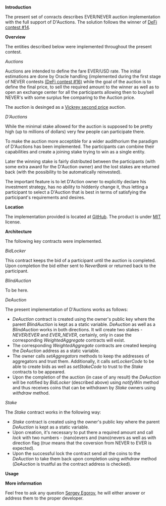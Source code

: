 **Introduction**

The present set of conracts describes
EVER/NEVER auction implementation with
the full support of D'Auctions. The
solution follows the winner of [DeFi contest #14](https://firebasestorage.googleapis.com/v0/b/ton-labs.appspot.com/o/documents%2Fapplication%2Fpdf%2Fjz5i5hcndnktkekjat-NOT%20Pruvendo%20Implementation%20draft%203.pdf?alt=media&token=015ee545-fe73-432c-a525-9a4e672128ba).

**Overview**

The entities described below were
implemented throughout the present
contest.

_Auctions_

Auctions are intended to define the 
fare EVER/USD rate. The initial
estimations are done by Oracle handling
(implemented during the first stage of
NEVER contests [(DeFi contest #16)](https://firebasestorage.googleapis.com/v0/b/ton-labs.appspot.com/o/documents%2Fapplication%2Fpdf%2Fjz5i5hcndnktkekjat-NOT%20Pruvendo%20Implementation%20draft%203.pdf?alt=media&token=015ee545-fe73-432c-a525-9a4e672128ba)
while the goal of the auction is 
to define the final price, to
sell the required amount to the winner
as well as to open an exchange center
for all the participants allowing then
to buy/sell NEVER's with some
surplus fee comparing to the Auction
price.

The auction is desinged as a [Vickrey
second price](https://en.wikipedia.org/wiki/Vickrey_auction) auction.

_D'Auctions_

While the minimal stake allowed for the
auction is supposed to be pretty high
(up to millions of dollars) very few
people can participate there.

To make the auction more acceptible for
a wider audithorium the paradigm of
D'Auctions has been implemented. The
participants can combine their
capabilities and create a joining stake
trying to win as a single entity.

Later the winning stake is fairly
distributed between the participants
(with some extra award for the 
D'Auction owner) and the lost stakes 
are returned back (with the 
possibility to be automatically 
reinvested).

The important feature is to let
D'Action owner to explicitly declare
his investment strategy, has no ability
to hiddenly change it, thus letting a
participant to select a D'Auction that
is best in terms of satisfying the
participant's requirements and desires.

**Location**

The implementation provided is located
at [GitHub](https://github.com/Pruvendo/never2). The product is under
[MIT](https://opensource.org/licenses/MIT) license.

**Architecture**

The following key contracts were
implemented.

_BidLocker_

This contract keeps the bid of a participant
until the auction is completed. Upon completion
the bid either sent to _NeverBank_ or returned
back to the participant.

_BlindAuction_

To be here.

_DeAuction_

The present implementation of D'Auctions works 
as follows:
- _DeAuction_ contract is created using the 
owner's public key where the parent 
_BlindAuction_ is kept as a static variable.
_DeAuction_ as well as a _BlindAuction_ works in
both directions. It will create two stakes -
_NEVER/EVER_ and _EVER_NEVER_, certainly, 
only in case the corresponding 
_WeightedAggregate_ contracts will exist. 
- The corresponding _WeightedAggregate_ 
contracts are created keeping the _DeAuction_
address as a static variable.
- The owner calls _setAggregators_ methods to
keep the addresses of aggregators and trust 
them. Additionally, it calls _setLockerCode_ to
be able to create bids as well as _setStakeCode_
to trust to the _Stake_ contracts to be 
appeared.
- Upon the completion of the auction (in case
of any result) the _DeAuction_ will be notified
by _BidLocker_ (described above) using 
_notifyWin_ method and thus receives coins that
can be withdrawn by _Stake_ owners using
_withdraw_ method.

_Stake_

The _Stake_ contract works in the following way:
- _Stake_ contract is created using the 
owner's public key where the parent _DeAuction_
is kept as a static variable.
- Upon creation, it's necessary to put there a
required amount and call _lock_ with two 
numbers - (nano)evers and (nano)nevers as well
as with direction flag (_true_ means that
the coversion from NEVER to EVER is expected).
- Upon the successful lock the contract send all
the coins to the _DeAuction_ to take them back
upon completion using _withdraw_ method
(_DeAuction_ is trustful as the contract 
address is checked).

**Usage**

**More information**

Feel free to ask any question [Sergey Egorov](https://t/me/SergeyEgorovSPb), 
he will either answer or address them
to the proper developer.
